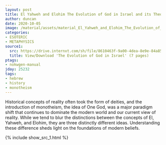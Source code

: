 ```yaml
---
layout: post
title: El Yahweh and Elohim The Evolution of God in Israel and its Theological Implications
author: duncan
date: 2020-10-05
image: /material/assets/material_El_Yahweh_and_Elohim_The_Evolution_of_God_in_Israel_and_its_Theological_Implications.png
categories:
- ESOTERIC
- METAPHYSICS
source1:
  src: https://drive.internxt.com/sh/file/8610463f-9a00-4dea-8e9e-84a85722b369/3b0b22775d9737ebc7ff73b881037d8a1bedd403f9af490ccd05b7d0c9e356ca
  title: View/Download 'The Evolution of God in Israel' (7 pages)
ptags:
- nokwgen-manual
jday: 25232
tags:
- hebrew
- history
- monotheism
---
```


Historical concepts of reality often took the form of deities, and the introduction of monotheism, the idea of One God, was a major paradigm shift that continues to dominate the modern world and our current view of reality.  While we tend to blur the distinctions between the concepts of El, Yahweh, and Elohim, they are three distinctly different ideas.  Understanding these difference sheds light on the foundations of modern beliefs.

<!--more-->

{% include show_src_1.html %}


